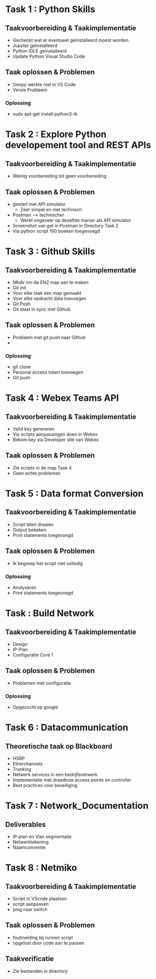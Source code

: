 ﻿# Task 1 : Python Skills
## Taakvoorbereiding & Taakimplementatie
* Gecheckt wat er eventueel geïnstalleerd moest worden.
* Jupyter geïnstalleerd
* Python IDLE geïnstalleerd
* Update Python Visual Studio Code 
## Taak oplossen & Problemen
* Geopy werkte niet in VS Code
* Versie Probleem
### Oplossing
* sudo apt-get install python3-tk

# Task 2 : Explore Python developement tool and REST APIs
## Taakvoorbereiding & Taakimplementatie
* Weinig voorbereiding tot geen voorbereiding
## Taak oplossen & Problemen
* gestart met API simulator
    * Zeer simpel en niet technisch
* Postman --> technischer 
    * Werkt ongeveer op dezelfde manier als API simulator
* Screenshot van get in Postman in Directory Task 2
* Via python script 100 boeken toegevoegd

# Task 3 : Github Skills
## Taakvoorbereiding & Taakimplementatie
* Mkdir om de EN2 map aan te maken
* Git init
* Voor elke taak een map gemaakt
* Voor elke opdracht data toevoegen
* Git Push
* Git staat in sync met Github
## Taak oplossen & Problemen
* Probleem met git push naar Github
* 
### Oplossing
* git clone
* Personal access token toevoegen
* Git push

# Task 4 : Webex Teams API
## Taakvoorbereiding & Taakimplementatie
* Valid key genereren
* Via scripts aanpassingen doen in Webex
* Bekom key via Developer site van Webex
## Taak oplossen & Problemen
* Zie scripts in de map Task 4
* Geen echte problemen

# Task 5 : Data format Conversion

## Taakvoorbereiding & Taakimplementatie
* Script laten draaien
* Output bekeken
* Print statements toegevoegd
## Taak oplossen & Problemen
* Ik begreep het script niet volledig
### Oplossing
* Analyseren 
* Print statements toegevoegd

# Task : Build Network
## Taakvoorbereiding & Taakimplementatie
* Design
* IP-Plan
* Configuratie Core 1
## Taak oplossen & Problemen
* Problemen met configuratie
### Oplossing
* Opgezocht op google

# Task 6 : Datacommunication
## Theoretische taak op Blackboard
* HSRP
* Etherchannels
* Trunking
* Netwerk services in een bedrijfsnetwerk
* Implementatie met draadloze access points en controller
* Best practices voor beveiliging

# Task 7 : Network_Documentation
## Deliverables
* IP-plan en Vlan segmentatie
* Netwerktekening
* Naamconventie

# Task 8 : Netmiko
## Taakvoorbereiding & Taakimplementatie
* Script in VScode plaatsen
* script aanpassen
* ping naar switch
## Taak oplossen & Problemen
* foutmelding bij runnen script
* opgelost door code aan te passen
## Taakverificatie
* Zie bestanden in directory





